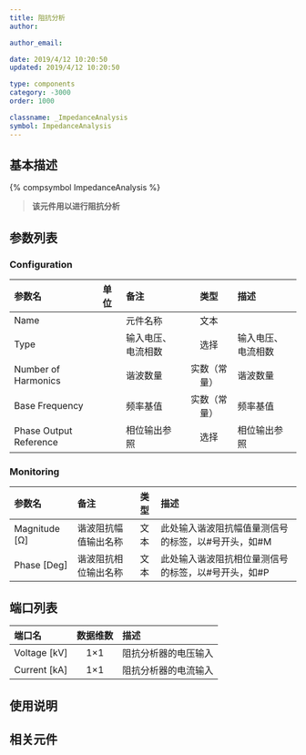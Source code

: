 ```yaml
---
title: 阻抗分析
author:

author_email:

date: 2019/4/12 10:20:50
updated: 2019/4/12 10:20:50

type: components
category: -3000
order: 1000

classname: _ImpedanceAnalysis
symbol: ImpedanceAnalysis
---
```


## 基本描述

{% compsymbol ImpedanceAnalysis %}

> **该元件用以进行阻抗分析**

## 参数列表

### Configuration

| 参数名                 | 单位 | 备注               |     类型     | 描述               |
| :--------------------- | :--- | :----------------- | :----------: | :----------------- |
| Name                   |      | 元件名称           |     文本     |                    |
| Type                   |      | 输入电压、电流相数 |     选择     | 输入电压、电流相数 |
| Number of Harmonics    |      | 谐波数量           | 实数（常量） | 谐波数量           |
| Base Frequency         |      | 频率基值           | 实数（常量） | 频率基值           |
| Phase Output Reference |      | 相位输出参照       |     选择     | 相位输出参照       |

### Monitoring

| 参数名          | 备注                 | 类型 | 描述                                                |
| :-------------- | :------------------- | :--: | :-------------------------------------------------- |
| Magnitude \[Ω\] | 谐波阻抗幅值输出名称 | 文本 | 此处输入谐波阻抗幅值量测信号的标签，以#号开头，如#M |
| Phase \[Deg\]   | 谐波阻抗相位输出名称 | 文本 | 此处输入谐波阻抗相位量测信号的标签，以#号开头，如#P |

## 端口列表

| 端口名         | 数据维数 | 描述                 |
| :------------- | :------: | :------------------- |
| Voltage \[kV\] |   1×1    | 阻抗分析器的电压输入 |
| Current \[kA\] |   1×1    | 阻抗分析器的电流输入 |

## 使用说明

## 相关元件
